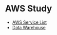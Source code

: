 # AWS Study
- [AWS Service List](./docs/service_list.md)
- [Data Warehouse](./docs/data_warehouse.md)
